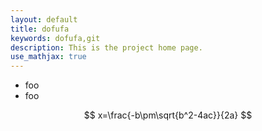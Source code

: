 ```yaml
---
layout: default
title: dofufa
keywords: dofufa,git
description: This is the project home page.
use_mathjax: true
---
```


  + foo
  + foo

$$
x=\frac{-b\pm\sqrt{b^2-4ac}}{2a}
$$
